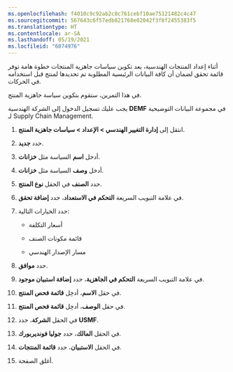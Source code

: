 ```yaml
---
ms.openlocfilehash: f4010c9c92ab2c8c761cebf10ae75121482c4c47
ms.sourcegitcommit: 567643c6f57edb821768e02042f3f8f2455383f5
ms.translationtype: HT
ms.contentlocale: ar-SA
ms.lasthandoff: 05/19/2021
ms.locfileid: "6074976"
---
```

أثناء إعداد المنتجات الهندسية، يعد تكوين سياسات جاهزية المنتجات خطوة هامة توفر قائمة تحقق لضمان أن كافة البيانات الرئيسية المطلوبة تم تحديدها لمنتج قبل استخدامه في الحركات.

في هذا التمرين، ستقوم بتكوين سياسة جاهزية المنتج.

يجب عليك تسجيل الدخول إلى الشركة الهندسية **DEMF** في مجموعة البيانات التوضيحية لـ Supply Chain Management.

1. انتقل إلى **إدارة التغيير الهندسي > الإعداد > سياسات جاهزية المنتج**.

1. حدد **جديد‎**.

1. أدخل **اسم** السياسة مثل **خزانات**.

1. أدخل **وصف** السياسة مثل **خزانات**.

1. حدد **الصنف** في الحقل **نوع المنتج**.

1. في علامة التبويب السريعة **التحكم في الاستعداد**، حدد **إضافة تحقق**.

1. حدد الخيارات التالية:

    - أسعار التكلفة

    - قائمة مكونات الصنف

    - مسار الإصدار الهندسي

1. حدد **موافق**.

1. في علامة التبويب السريعة **التحكم في الجاهزية**، حدد **إضافة استبيان موجود**.

1. في حقل **الاسم**، أدخِل **قائمة فحص المنتج**.

1. في حقل **الوصف**، أدخِل **قائمة فحص المنتج**.

1. في الحقل **الشركة**، حدد **USMF**.

1. في الحقل **المالك**، حدد **جوليا فونديربورك**.

1. في الحقل **الاستبيان**، حدد **قائمة المنتجات**.

1. أغلق الصفحة.
